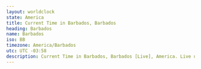 ```yaml
---
layout: worldclock
state: America
title: Current Time in Barbados, Barbados
heading: Barbados
name: Barbados
iso: BB
timezone: America/Barbados
utc: UTC -03:58
description: Current Time in Barbados, Barbados [Live], America. Live update now time in Barbados, timezone America/Barbados, UTC -03:58, Country ISO code & Current Local Time.
---
```


